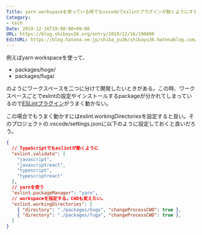 ```yaml
---
Title: yarn workspaceを使っている時でもvscodeでeslintプラグインが動くようにする
Category:
- tech
Date: 2019-12-16T19:00:00+09:00
URL: https://blog.shibayu36.org/entry/2019/12/16/190000
EditURL: https://blog.hatena.ne.jp/shiba_yu36/shibayu36.hatenablog.com/atom/entry/26006613484784505
---
```


例えばyarn workspaceを使って、

- packages/hoge/
- packages/fuga/

のようにワークスペースを二つに分けて開発したいときがある。この時、ワークスペースごとでeslintの設定やインストールするpackageが分かれてしまっているので[ESLintプラグイン](https://marketplace.visualstudio.com/items?itemName=dbaeumer.vscode-eslint)がうまく動かない。


この場合でもうまく動かすにはeslint.workingDirectoriesを設定すると良い。そのプロジェクトの.vscode/settings.jsonに以下のように設定しておくと良いだろう。

```json
{
  // TypeScriptでもeslintが動くように
  "eslint.validate": [
    "javascript",
    "javascriptreact",
    "typescript",
    "typescriptreact"
  ],
  // yarnを使う
  "eslint.packageManager": "yarn",
  // workspaceを指定する。CWDも変えたい。
  "eslint.workingDirectories": [
    { "directory": "./packages/hoge", "changeProcessCWD": true },
    { "directory": "./packages/fuga", "changeProcessCWD": true },
  ]
}
```
